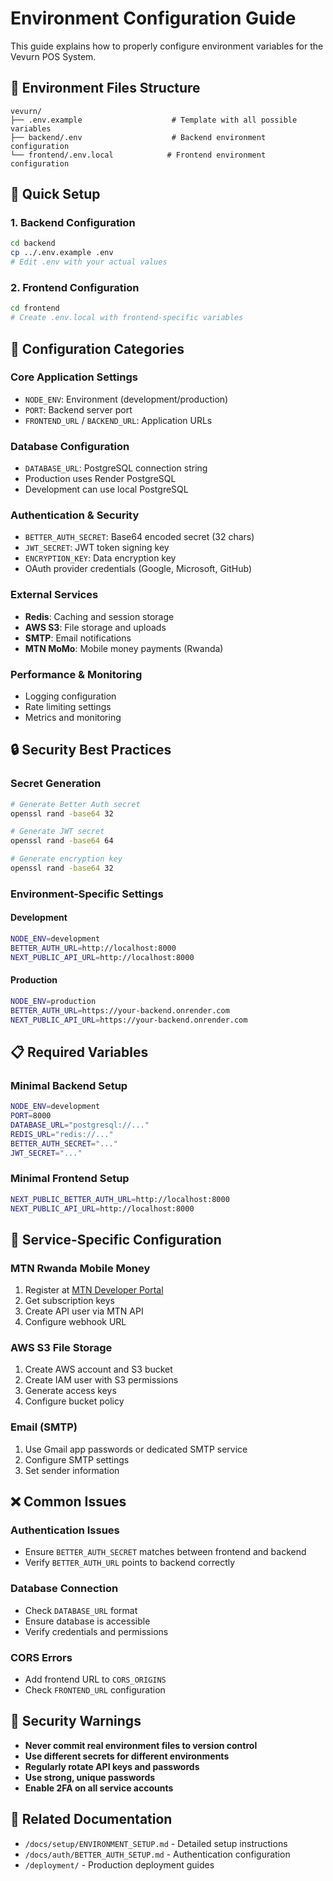 # Environment Configuration Guide

This guide explains how to properly configure environment variables for the Vevurn POS System.

## 📁 Environment Files Structure

```
vevurn/
├── .env.example                    # Template with all possible variables
├── backend/.env                    # Backend environment configuration
└── frontend/.env.local            # Frontend environment configuration
```

## 🚀 Quick Setup

### 1. Backend Configuration
```bash
cd backend
cp ../.env.example .env
# Edit .env with your actual values
```

### 2. Frontend Configuration
```bash
cd frontend
# Create .env.local with frontend-specific variables
```

## 🔧 Configuration Categories

### Core Application Settings
- `NODE_ENV`: Environment (development/production)
- `PORT`: Backend server port
- `FRONTEND_URL` / `BACKEND_URL`: Application URLs

### Database Configuration
- `DATABASE_URL`: PostgreSQL connection string
- Production uses Render PostgreSQL
- Development can use local PostgreSQL

### Authentication & Security
- `BETTER_AUTH_SECRET`: Base64 encoded secret (32 chars)
- `JWT_SECRET`: JWT token signing key
- `ENCRYPTION_KEY`: Data encryption key
- OAuth provider credentials (Google, Microsoft, GitHub)

### External Services
- **Redis**: Caching and session storage
- **AWS S3**: File storage and uploads
- **SMTP**: Email notifications
- **MTN MoMo**: Mobile money payments (Rwanda)

### Performance & Monitoring
- Logging configuration
- Rate limiting settings
- Metrics and monitoring

## 🔒 Security Best Practices

### Secret Generation
```bash
# Generate Better Auth secret
openssl rand -base64 32

# Generate JWT secret
openssl rand -base64 64

# Generate encryption key
openssl rand -base64 32
```

### Environment-Specific Settings

#### Development
```bash
NODE_ENV=development
BETTER_AUTH_URL=http://localhost:8000
NEXT_PUBLIC_API_URL=http://localhost:8000
```

#### Production
```bash
NODE_ENV=production
BETTER_AUTH_URL=https://your-backend.onrender.com
NEXT_PUBLIC_API_URL=https://your-backend.onrender.com
```

## 📋 Required Variables

### Minimal Backend Setup
```bash
NODE_ENV=development
PORT=8000
DATABASE_URL="postgresql://..."
REDIS_URL="redis://..."
BETTER_AUTH_SECRET="..."
JWT_SECRET="..."
```

### Minimal Frontend Setup
```bash
NEXT_PUBLIC_BETTER_AUTH_URL=http://localhost:8000
NEXT_PUBLIC_API_URL=http://localhost:8000
```

## 🔄 Service-Specific Configuration

### MTN Rwanda Mobile Money
1. Register at [MTN Developer Portal](https://momodeveloper.mtn.co.rw/)
2. Get subscription keys
3. Create API user via MTN API
4. Configure webhook URL

### AWS S3 File Storage
1. Create AWS account and S3 bucket
2. Create IAM user with S3 permissions
3. Generate access keys
4. Configure bucket policy

### Email (SMTP)
1. Use Gmail app passwords or dedicated SMTP service
2. Configure SMTP settings
3. Set sender information

## ❌ Common Issues

### Authentication Issues
- Ensure `BETTER_AUTH_SECRET` matches between frontend and backend
- Verify `BETTER_AUTH_URL` points to backend correctly

### Database Connection
- Check `DATABASE_URL` format
- Ensure database is accessible
- Verify credentials and permissions

### CORS Errors
- Add frontend URL to `CORS_ORIGINS`
- Check `FRONTEND_URL` configuration

## 🚨 Security Warnings

- **Never commit real environment files to version control**
- **Use different secrets for different environments**
- **Regularly rotate API keys and passwords**
- **Use strong, unique passwords**
- **Enable 2FA on all service accounts**

## 📖 Related Documentation

- `/docs/setup/ENVIRONMENT_SETUP.md` - Detailed setup instructions
- `/docs/auth/BETTER_AUTH_SETUP.md` - Authentication configuration
- `/deployment/` - Production deployment guides
